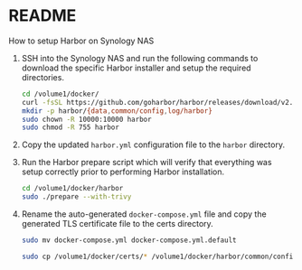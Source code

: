 # README

How to setup Harbor on Synology NAS

1. SSH into the Synology NAS and run the following commands to download the specific Harbor installer and setup the required directories.

    ``` bash
    cd /volume1/docker/
    curl -fsSL https://github.com/goharbor/harbor/releases/download/v2.12.2/harbor-online-installer-v2.12.2.tgz | tar zxv -C .
    mkdir -p harbor/{data,common/config,log/harbor}
    sudo chown -R 10000:10000 harbor
    sudo chmod -R 755 harbor
    ```

2. Copy the updated `harbor.yml` configuration file to the `harbor` directory.

3. Run the Harbor prepare script which will verify that everything was setup correctly prior to performing Harbor installation.

    ``` bash
    cd /volume1/docker/harbor
    sudo ./prepare --with-trivy
    ```

4. Rename the auto-generated `docker-compose.yml` file and copy the generated TLS certificate file to the certs directory.

    ``` bash
    sudo mv docker-compose.yml docker-compose.yml.default

    sudo cp /volume1/docker/certs/* /volume1/docker/harbor/common/config/shared/trust-certificates/
    ```

